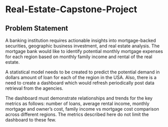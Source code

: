 # Real-Estate-Capstone-Project

## Problem Statement

A banking institution requires actionable insights into mortgage-backed securities, geographic business investment, and real estate analysis.
The mortgage bank would like to identify potential monthly mortgage expenses for each region based on monthly family income and rental of the real estate.

A statistical model needs to be created to predict the potential demand in dollars amount of loan for each of the region in the USA. Also, there is a need to create a dashboard which would refresh periodically post data retrieval from the agencies.

The dashboard must demonstrate relationships and trends for the key metrics as follows: number of loans, average rental income, monthly mortgage and owner’s cost, family income vs mortgage cost comparison across different regions. The metrics described here do not limit the dashboard to these few.
